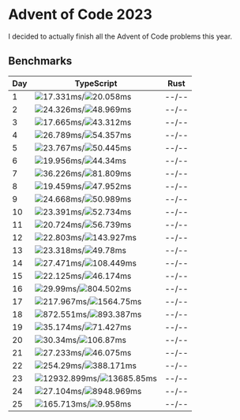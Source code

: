 # Advent of Code 2023

I decided to actually finish all the Advent of Code problems this year.

## Benchmarks

<!-- BENCHMARK_START -->
| Day | TypeScript                                                                                                                             | Rust  |
| --- | -------------------------------------------------------------------------------------------------------------------------------------- | ----- |
| 1   | ![](https://placehold.co/10x10/0dff00/000.png?text=%5Cn)17.331ms/![](https://placehold.co/10x10/37ff00/000.png?text=%5Cn)20.058ms      | --/-- |
| 2   | ![](https://placehold.co/10x10/80ff00/000.png?text=%5Cn)24.326ms/![](https://placehold.co/10x10/ffe100/000.png?text=%5Cn)48.969ms      | --/-- |
| 3   | ![](https://placehold.co/10x10/15ff00/000.png?text=%5Cn)17.665ms/![](https://placehold.co/10x10/e5ff00/000.png?text=%5Cn)43.312ms      | --/-- |
| 4   | ![](https://placehold.co/10x10/95ff00/000.png?text=%5Cn)26.789ms/![](https://placehold.co/10x10/ffae00/000.png?text=%5Cn)54.357ms      | --/-- |
| 5   | ![](https://placehold.co/10x10/73ff00/000.png?text=%5Cn)23.767ms/![](https://placehold.co/10x10/ffcc00/000.png?text=%5Cn)50.445ms      | --/-- |
| 6   | ![](https://placehold.co/10x10/2bff00/000.png?text=%5Cn)19.956ms/![](https://placehold.co/10x10/f2ff00/000.png?text=%5Cn)44.34ms       | --/-- |
| 7   | ![](https://placehold.co/10x10/ddff00/000.png?text=%5Cn)36.226ms/![](https://placehold.co/10x10/ff9000/000.png?text=%5Cn)81.809ms      | --/-- |
| 8   | ![](https://placehold.co/10x10/22ff00/000.png?text=%5Cn)19.459ms/![](https://placehold.co/10x10/ffee00/000.png?text=%5Cn)47.952ms      | --/-- |
| 9   | ![](https://placehold.co/10x10/88ff00/000.png?text=%5Cn)24.668ms/![](https://placehold.co/10x10/ffc300/000.png?text=%5Cn)50.989ms      | --/-- |
| 10  | ![](https://placehold.co/10x10/6aff00/000.png?text=%5Cn)23.391ms/![](https://placehold.co/10x10/ffbb00/000.png?text=%5Cn)52.734ms      | --/-- |
| 11  | ![](https://placehold.co/10x10/40ff00/000.png?text=%5Cn)20.724ms/![](https://placehold.co/10x10/ffa600/000.png?text=%5Cn)56.739ms      | --/-- |
| 12  | ![](https://placehold.co/10x10/55ff00/000.png?text=%5Cn)22.803ms/![](https://placehold.co/10x10/ff6f00/000.png?text=%5Cn)143.927ms     | --/-- |
| 13  | ![](https://placehold.co/10x10/62ff00/000.png?text=%5Cn)23.318ms/![](https://placehold.co/10x10/ffd900/000.png?text=%5Cn)49.78ms       | --/-- |
| 14  | ![](https://placehold.co/10x10/b3ff00/000.png?text=%5Cn)27.471ms/![](https://placehold.co/10x10/ff7b00/000.png?text=%5Cn)108.449ms     | --/-- |
| 15  | ![](https://placehold.co/10x10/4dff00/000.png?text=%5Cn)22.125ms/![](https://placehold.co/10x10/fff700/000.png?text=%5Cn)46.174ms      | --/-- |
| 16  | ![](https://placehold.co/10x10/bfff00/000.png?text=%5Cn)29.99ms/![](https://placehold.co/10x10/ff3c00/000.png?text=%5Cn)804.502ms      | --/-- |
| 17  | ![](https://placehold.co/10x10/ff5d00/000.png?text=%5Cn)217.967ms/![](https://placehold.co/10x10/ff1e00/000.png?text=%5Cn)1564.75ms    | --/-- |
| 18  | ![](https://placehold.co/10x10/ff3300/000.png?text=%5Cn)872.551ms/![](https://placehold.co/10x10/ff2600/000.png?text=%5Cn)893.387ms    | --/-- |
| 19  | ![](https://placehold.co/10x10/d0ff00/000.png?text=%5Cn)35.174ms/![](https://placehold.co/10x10/ff9900/000.png?text=%5Cn)71.427ms      | --/-- |
| 20  | ![](https://placehold.co/10x10/c8ff00/000.png?text=%5Cn)30.34ms/![](https://placehold.co/10x10/ff8400/000.png?text=%5Cn)106.87ms       | --/-- |
| 21  | ![](https://placehold.co/10x10/aaff00/000.png?text=%5Cn)27.233ms/![](https://placehold.co/10x10/fbff00/000.png?text=%5Cn)46.075ms      | --/-- |
| 22  | ![](https://placehold.co/10x10/ff5100/000.png?text=%5Cn)254.29ms/![](https://placehold.co/10x10/ff4800/000.png?text=%5Cn)388.171ms     | --/-- |
| 23  | ![](https://placehold.co/10x10/ff0800/000.png?text=%5Cn)12932.899ms/![](https://placehold.co/10x10/ff0000/000.png?text=%5Cn)13685.85ms | --/-- |
| 24  | ![](https://placehold.co/10x10/9dff00/000.png?text=%5Cn)27.104ms/![](https://placehold.co/10x10/ff1100/000.png?text=%5Cn)8948.969ms    | --/-- |
| 25  | ![](https://placehold.co/10x10/ff6600/000.png?text=%5Cn)165.713ms/![](https://placehold.co/10x10/00ff00/000.png?text=%5Cn)9.958ms      | --/-- |
<!-- BENCHMARK_END -->

